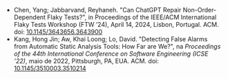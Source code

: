 * Chen, Yang; Jabbarvand, Reyhaneh. "Can ChatGPT Repair Non-Order-Dependent Flaky Tests?", in Proceedings of the IEEE/ACM International Flaky Tests Workshop (FTW ’24), April 14, 2024, Lisbon, Portugal. ACM. doi: [10.1145/3643656.3643900](https://doi.org/10.1145/3643656.3643900)
* Kang, Hong Jin; Aw, Khai Loong; Lo, David. "Detecting False Alarms from Automatic Static Analysis Tools: How Far are We?", na *Proceedings of the 44th International Conference on Software Engineering (ICSE ’22)*, maio de 2022, Pittsburgh, PA, EUA. ACM. doi: [10.1145/3510003.3510214](https://dl.acm.org/doi/abs/10.1145/3510003.3510214)

